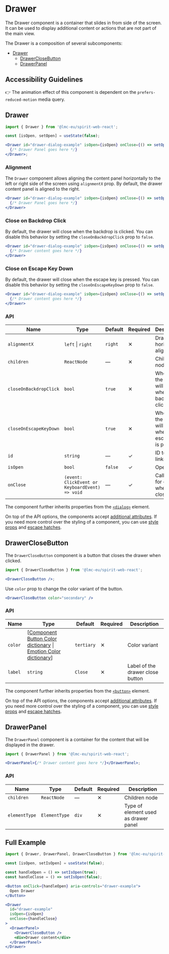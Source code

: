 # Drawer

The Drawer component is a container that slides in from side of the screen. It can be used to display additional content or actions that are not part of the main view.

The Drawer is a composition of several subcomponents:

- [Drawer](#drawer)
  - [DrawerCloseButton](#drawerclosebutton)
  - [DrawerPanel](#drawerpanel)

## Accessibility Guidelines

👉 The animation effect of this component is dependent on the
`prefers-reduced-motion` media query.

## Drawer

```jsx
import { Drawer } from '@lmc-eu/spirit-web-react';

const [isOpen, setOpen] = useState(false);

<Drawer id="drawer-dialog-example" isOpen={isOpen} onClose={() => setOpen(false)}>
  {/* Drawer Panel goes here */}
</Drawer>;
```

### Alignment

The `Drawer` component allows aligning the content panel horizontally to the left or right side of the screen using `alignmentX` prop. By default, the drawer content panel is aligned to the right.

```jsx
<Drawer id="drawer-dialog-example" isOpen={isOpen} onClose={() => setOpen(false)} alignmentX="left">
  {/* Drawer Panel goes here */}
</Drawer>
```

### Close on Backdrop Click

By default, the drawer will close when the backdrop is clicked. You can disable this behavior by setting the `closeOnBackdropClick` prop to `false`.

```jsx
<Drawer id="drawer-dialog-example" isOpen={isOpen} onClose={() => setOpen(false)} closeOnBackdropClick={false}>
  {/* Drawer content goes here */}
</Drawer>
```

### Close on Escape Key Down

By default, the drawer will close when the escape key is pressed. You can disable this behavior by setting the `closeOnEscapeKeyDown` prop to `false`.

```jsx
<Drawer id="drawer-dialog-example" isOpen={isOpen} onClose={() => setOpen(false)} closeOnEscapeKeyDown={false}>
  {/* Drawer content goes here */}
</Drawer>
```

### API

| Name                   | Type                                           | Default | Required | Description                                              |
| ---------------------- | ---------------------------------------------- | ------- | -------- | -------------------------------------------------------- |
| `alignmentX`           | `left` \| `right`                              | `right` | ✕        | Drawer horizontal alignment                              |
| `children`             | `ReactNode`                                    | —       | ✕        | Children node                                            |
| `closeOnBackdropClick` | `bool`                                         | `true`  | ✕        | Whether the drawer will close when backdrop is clicked   |
| `closeOnEscapeKeyDown` | `bool`                                         | `true`  | ✕        | Whether the drawer will close when escape key is pressed |
| `id`                   | `string`                                       | —       | ✓        | ID to be linked                                          |
| `isOpen`               | `bool`                                         | `false` | ✓        | Open state                                               |
| `onClose`              | `(event: ClickEvent or KeyboardEvent) => void` | —       | ✓        | Callback for drawer when closed                          |

The component further inherits properties from the [`<dialog>`][mdn-dialog-element] element.

On top of the API options, the components accept [additional attributes][readme-additional-attributes].
If you need more control over the styling of a component, you can use [style props][readme-style-props]
and [escape hatches][readme-escape-hatches].

## DrawerCloseButton

The `DrawerCloseButton` component is a button that closes the drawer when clicked.

```jsx
import { DrawerCloseButton } from '@lmc-eu/spirit-web-react';

<DrawerCloseButton />;
```

Use `color` prop to change the color variant of the button.

```jsx
<DrawerCloseButton color="secondary" />
```

### API

| Name    | Type                                                                                                     | Default    | Required | Description                      |
| ------- | -------------------------------------------------------------------------------------------------------- | ---------- | -------- | -------------------------------- |
| `color` | \[[Component Button Color dictionary][dictionary-color] \| [Emotion Color dictionary][dictionary-color]] | `tertiary` | ✕        | Color variant                    |
| `label` | `string`                                                                                                 | `Close`    | ✕        | Label of the drawer close button |

The component further inherits properties from the [`<button>`][mdn-button-element] element.

On top of the API options, the components accept [additional attributes][readme-additional-attributes].
If you need more control over the styling of a component, you can use [style props][readme-style-props]
and [escape hatches][readme-escape-hatches].

## DrawerPanel

The `DrawerPanel` component is a container for the content that will be displayed in the drawer.

```jsx
import { DrawerPanel } from '@lmc-eu/spirit-web-react';

<DrawerPanel>{/* Drawer content goes here */}</DrawerPanel>;
```

### API

| Name          | Type          | Default | Required | Description                          |
| ------------- | ------------- | ------- | -------- | ------------------------------------ |
| `children`    | `ReactNode`   | —       | ✕        | Children node                        |
| `elementType` | `ElementType` | `div`   | ✕        | Type of element used as drawer panel |

## Full Example

```jsx
import { Drawer, DrawerPanel, DrawerCloseButton } from '@lmc-eu/spirit-web-react';

const [isOpen, setIsOpen] = useState(false);

const handleOpen = () => setIsOpen(true);
const handleClose = () => setIsOpen(false);

<Button onClick={handleOpen} aria-controls="drawer-example">
  Open Drawer
</Button>

<Drawer
  id="drawer-example"
  isOpen={isOpen}
  onClose={handleClose}
>
  <DrawerPanel>
    <DrawerCloseButton />
    <div>Drawer content</div>
  </DrawerPanel>
</Drawer>
```

[dictionary-color]: https://github.com/lmc-eu/spirit-design-system/tree/main/docs/DICTIONARIES.md#color
[mdn-button-element]: https://developer.mozilla.org/en-US/docs/Web/HTML/Element/button
[mdn-dialog-element]: https://developer.mozilla.org/en-US/docs/Web/HTML/Element/dialog
[readme-additional-attributes]: https://github.com/lmc-eu/spirit-design-system/blob/main/packages/web-react/README.md#additional-attributes
[readme-escape-hatches]: https://github.com/lmc-eu/spirit-design-system/blob/main/packages/web-react/README.md#escape-hatches
[readme-style-props]: https://github.com/lmc-eu/spirit-design-system/blob/main/packages/web-react/README.md#style-props
